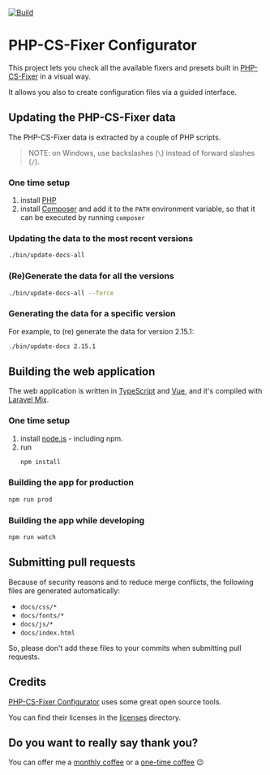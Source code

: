 [![Build](https://github.com/mlocati/php-cs-fixer-configurator/actions/workflows/build.yml/badge.svg)](https://github.com/mlocati/php-cs-fixer-configurator/actions/workflows/build.yml)

# PHP-CS-Fixer Configurator

This project lets you check all the available fixers and presets built in [PHP-CS-Fixer](https://github.com/FriendsOfPHP/PHP-CS-Fixer) in a visual way.

It allows you also to create configuration files via a guided interface.


## Updating the PHP-CS-Fixer data

The PHP-CS-Fixer data is extracted by a couple of PHP scripts.

> NOTE: on Windows, use backslashes (`\`) instead of forward slashes (`/`).

### One time setup

1. install [PHP](https://php.net/)
2. install [Composer](https://getcomposer.org/) and add it to the `PATH` environment variable, so that it can be executed by running `composer`

### Updating the data to the most recent versions

```sh
./bin/update-docs-all
```

### (Re)Generate the data for all the versions

```sh
./bin/update-docs-all --force
```

### Generating the data for a specific version

For example, to (re) generate the data for version 2.15.1:

```sh
./bin/update-docs 2.15.1
```


## Building the web application

The web application is written in [TypeScript](https://www.typescriptlang.org/) and [Vue](https://vuejs.org/), and it's compiled with [Laravel Mix](https://laravel-mix.com/).

### One time setup

1. install [node.js](https://nodejs.org/) - including npm.
2. run
   ```sh
   npm install
   ```

### Building the app for production

```sh
npm run prod
```

### Building the app while developing

```sh
npm run watch
```


## Submitting pull requests

Because of security reasons and to reduce merge conflicts, the following files are generated automatically:

- `docs/css/*`
- `docs/fonts/*`
- `docs/js/*`
- `docs/index.html`

So, please don't add these files to your commits when submitting pull requests.


## Credits

[PHP-CS-Fixer Configurator](https://mlocati.github.io/php-cs-fixer-configurator/) uses some great open source tools.

You can find their licenses in the [licenses](https://github.com/mlocati/php-cs-fixer-configurator/tree/main/licenses) directory.


## Do you want to really say thank you?

You can offer me a [monthly coffee](https://github.com/sponsors/mlocati) or a [one-time coffee](https://paypal.me/mlocati) :wink:
